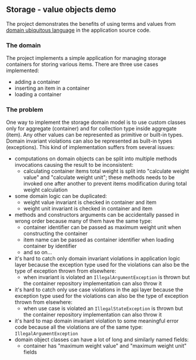 ## Storage - value objects demo
The project demonstrates the benefits of using terms and values from [domain ubiquitous language](https://martinfowler.com/bliki/UbiquitousLanguage.html) in the application source code.

### The domain
The project implements a simple application for managing storage containers for storing various items.
There are three use cases implemented:
- adding a container
- inserting an item in a container
- loading a container

### The problem
One way to implement the storage domain model is to use custom classes only for aggregate (container) and for collection type inside aggregate (item).
Any other values can be represented as primitive or built-in types.
Domain invariant violations can also be represented as built-in types (exceptions).
This kind of implementation suffers from several issues:
- computations on domain objects can be split into multiple methods invocations causing the result to be inconsistent:
  - calculating container items total weight is split into "calculate weight value" and "calculate weight unit";
  these methods needs to be invoked one after another to prevent items modification during total weight calculation
- some domain logic can be duplicated:
  - weight value invariant is checked in container and item
  - weight unit invariant is checked in container and item
- methods and constructors arguments can be accidentally passed in wrong order because many of them have the same type:
  - container identifier can be passed as maximum weight unit when constructing the container 
  - item name can be passed as container identifier when loading container by identifier
  - and so on...
- it's hard to catch only domain invariant violations in application logic layer because the exception type used for the violations can also be the type of exception thrown from elsewhere:
  - when invariant is violated an `IllegalArgumentException` is thrown but the container repository implementation can also throw it
- it's hard to catch only use case violations in the api layer because the exception type used for the violations can also be the type of exception thrown from elsewhere:
  - when use case is violated an `IllegalStateException` is thrown but the container repository implementation can also throw it
- it's hard to map domain invariant violation to some meaningful error code because all the violations are of the same type: `IllegalArgumentException`
- domain object classes can have a lot of long and similarly named fields:
  - container has "maximum weight value" and "maximum weight unit" fields
